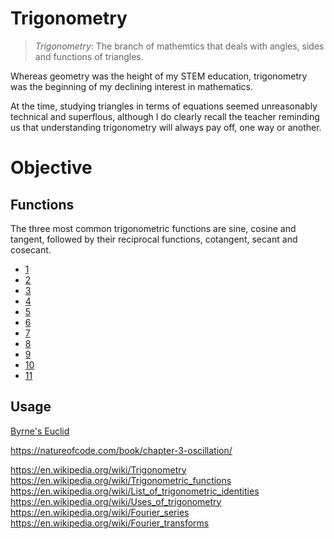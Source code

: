 # Trigonometry

> *Trigonometry*: The branch of mathemtics that deals with angles, sides and functions of triangles.

Whereas geometry was the height of my STEM education, trigonometry was the beginning of my declining interest in mathematics. 

At the time, studying triangles in terms of equations seemed unreasonably technical and superflous, although I do clearly recall the teacher reminding us that understanding trigonometry will always pay off, one way or another. 

# Objective

## Functions

The three most common trigonometric functions are sine, cosine and tangent, followed by their reciprocal functions, cotangent, secant and cosecant.


* [1](https://hiiambradkim.github.io/trigonometry/1)
* [2](https://hiiambradkim.github.io/trigonometry/2)
* [3](https://hiiambradkim.github.io/trigonometry/3)
* [4](https://hiiambradkim.github.io/trigonometry/4)
* [5](https://hiiambradkim.github.io/trigonometry/5)
* [6](https://hiiambradkim.github.io/trigonometry/6)
* [7](https://hiiambradkim.github.io/trigonometry/7)
* [8](https://hiiambradkim.github.io/trigonometry/8)
* [9](https://hiiambradkim.github.io/trigonometry/9)
* [10](https://hiiambradkim.github.io/trigonometry/10)
* [11](https://hiiambradkim.github.io/trigonometry/11)

## Usage


[Byrne's Euclid](https://www.c82.net/euclid/)

https://natureofcode.com/book/chapter-3-oscillation/


https://en.wikipedia.org/wiki/Trigonometry
https://en.wikipedia.org/wiki/Trigonometric_functions
https://en.wikipedia.org/wiki/List_of_trigonometric_identities
https://en.wikipedia.org/wiki/Uses_of_trigonometry
https://en.wikipedia.org/wiki/Fourier_series
https://en.wikipedia.org/wiki/Fourier_transforms